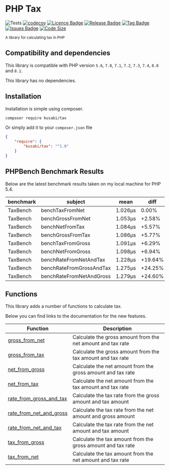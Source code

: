 # PHP Tax

![Tests](https://github.com/kusabi/tax/workflows/tests/badge.svg)
[![codecov](https://codecov.io/gh/kusabi/tax/branch/main/graph/badge.svg)](https://codecov.io/gh/kusabi/tax)
[![Licence Badge](https://img.shields.io/github/license/kusabi/tax.svg)](https://img.shields.io/github/license/kusabi/tax.svg)
[![Release Badge](https://img.shields.io/github/release/kusabi/tax.svg)](https://img.shields.io/github/release/kusabi/tax.svg)
[![Tag Badge](https://img.shields.io/github/tag/kusabi/tax.svg)](https://img.shields.io/github/tag/kusabi/tax.svg)
[![Issues Badge](https://img.shields.io/github/issues/kusabi/tax.svg)](https://img.shields.io/github/issues/kusabi/tax.svg)
[![Code Size](https://img.shields.io/github/languages/code-size/kusabi/tax.svg?label=size)](https://img.shields.io/github/languages/code-size/kusabi/tax.svg)

<sup>A library for calculating tax in PHP</sup>

## Compatibility and dependencies

This library is compatible with PHP version `5.6`, `7.0`, `7.1`, `7.2`, `7.3`, `7.4`, `8.0` and `8.1`.

This library has no dependencies.

## Installation

Installation is simple using composer.

```bash
composer require kusabi/tax
```

Or simply add it to your `composer.json` file

```json
{
    "require": {
        "kusabi/tax": "^1.0"
    }
}
```

## PHPBench Benchmark Results

Below are the latest benchmark results taken on my local machine for PHP 5.4.

benchmark | subject | mean | diff
 --- | --- | --- | --- 
TaxBench | benchTaxFromNet | 1.026μs | 0.00%
TaxBench | benchGrossFromNet | 1.053μs | +2.58%
TaxBench | benchNetFromTax | 1.084μs | +5.57%
TaxBench | benchGrossFromTax | 1.086μs | +5.77%
TaxBench | benchTaxFromGross | 1.091μs | +6.29%
TaxBench | benchNetFromGross | 1.098μs | +6.94%
TaxBench | benchRateFromNetAndTax | 1.228μs | +19.64%
TaxBench | benchRateFromGrossAndTax | 1.275μs | +24.25%
TaxBench | benchRateFromNetAndGross | 1.279μs | +24.60%


## Functions

This library adds a number of functions to calculate tax.

Below you can find links to the documentation for the new features.


| Function | Description |
| --- | ----------- |
| [gross_from_net](documentation/gross_from_net.md) | Calculate the gross amount from the net amount and tax rate |
| [gross_from_tax](documentation/gross_from_tax.md) | Calculate the gross amount from the tax amount and tax rate |
| [net_from_gross](documentation/net_from_gross.md) | Calculate the net amount from the gross amount and tax rate |
| [net_from_tax](documentation/net_from_tax.md) | Calculate the net amount from the tax amount and tax rate |
| [rate_from_gross_and_tax](documentation/rate_from_gross_and_tax.md) | Calculate the tax rate from the gross amount and tax amount |
| [rate_from_net_and_gross](documentation/rate_from_net_and_gross.md) | Calculate the tax rate from the net amount and gross amount |
| [rate_from_net_and_tax](documentation/rate_from_net_and_tax.md) | Calculate the tax rate from the net amount and tax amount |
| [tax_from_gross](documentation/tax_from_gross.md) | Calculate the tax amount from the gross amount and tax rate |
| [tax_from_net](documentation/tax_from_net.md) | Calculate the tax amount from the net amount and tax rate |
